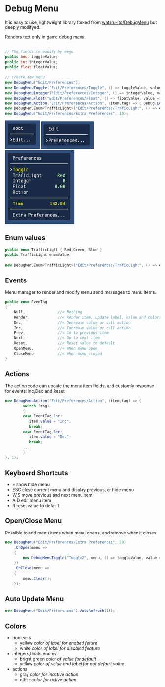# Debug Menu

It is easy to use, lightweight library forked from [wataru-ito/DebugMenu](https://github.com/wataru-ito/DebugMenu) but deeply modifyed.

Renders text only in game debug menu.  

```C#

// The fields to modify by menu
public bool toggleValue;
public int integerValue;
public float floatValue;
        
// Create new menu
new DebugMenu("Edit/Preferences");
new DebugMenuToggle("Edit/Preferences/Toggle", () => toggleValue, value => toggleValue = value, 1);
new DebugMenuInteger("Edit/Preferences/Integer", () => integerValue, value => integerValue = value, 2);
new DebugMenuFloat("Edit/Preferences/Float", () => floatValue, value => floatValue = value, 3);
new DebugMenuAction("Edit/Preferences/Action", (item,tag) => { Debug.Log("Action"); }, 4);
new DebugMenuEnum<TrafficLight>("Edit/Preferences/TraficLight", () => enumValue, value => enumValue = value, 5);
new DebugMenu("Edit/Preferences/Extra Preferences", 10);
```

![Picture1](Documentation/menu-picture1.png)
![Picture2](Documentation/menu-picture2.png)
![Picture3](Documentation/menu-picture3.png)

## Enum values

```C#
public enum TrafficLight { Red,Green, Blue }
public TrafficLight enumValue;

new DebugMenuEnum<TrafficLight>("Edit/Preferences/TraficLight", () => enumValue, value => enumValue = value, 1);
```

## Events

Menu manager to render and modify menu send messages to menu items.

```C#
public enum EvenTag
{
    Null,               //< Nothing 
    Render,             //< Render item, update label, value and colors
    Dec,                //< Decrease value or call action
    Inc,                //< Increase value or call action
    Prev,               //< Go to previous item 
    Next,               //< Go to next item
    Reset,              //< Reset value to default
    OpenMenu,           //< When menu open    
    CloseMenu           //< When menu closed
}
```
## Actions

The action code can update the menu item fields, and customly response for events: Inc,Dec and Reset
```C#
new DebugMenuAction("Edit/Preferences/Action", (item,tag) => { 
        switch (tag)
        {
        case EventTag.Inc:
           item.value = "Inc";
           break;
        case EventTag.Dec:
           item.value = "Dec";
           break;
        ...
        }
}, 1);
```

## Keyboard Shortcuts

- E show hide menu
- ESC close current menu and display previous, or hide menu
- W,S move previous and next menu item
- A,D edit menu item
- R reset value to default

## Open/Close Menu

Possible to add menu items when menu opens, and remove when it closes.

```C#
new DebugMenu("Edit/Preferences/Extra Preferences", 30)
    .OnOpen(menu => 
    {
        new DebugMenuToggle("Toggle2", menu, () => toggleValue, value => toggleValue = value);
    })
    .OnClose(menu =>
    {
        menu.Clear();
    });
```

## Auto Update Menu

```C#
new DebugMenu("Edit/Preferences").AutoRefresh(1f);
```

## Colors

- booleans
  - yellow _color of label for enabed feture_
  - white _color of label for disabled feature_
- integers,floats,enums
  - bright green _color of value for default_ 
  - yellow _color of value and label for not default value_
- actions
  - gray _color for inactive action_
  - other _color for active action_ 
